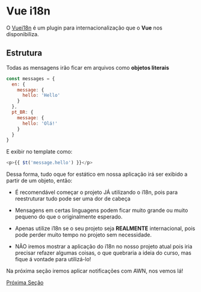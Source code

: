 # Vue i18n

O [Vuei18n](https://kazupon.github.io/vue-i18n/) é um plugin para internacionalização que o **Vue** nos disponibiliza.

## Estrutura

Todas as mensagens irão ficar em arquivos como **objetos literais**

```js
const messages = {
  en: {
    message: {
      hello: 'Hello'
    }
  },
  pt_BR: {
    message: {
      hello: 'Olá!'
    }
  }
}
```

E exibir no template como:

```js
<p>{{ $t('message.hello') }}</p>
```

Dessa forma, tudo oque for estático em nossa aplicação irá ser exibido a partir de um objeto, então:

* É recomendável começar o projeto JÁ utilizando o i18n, pois para reestruturar tudo pode ser uma dor de cabeça

* Mensagens em certas linguagens podem ficar muito grande ou muito pequeno do que o originalmente esperado.

* Apenas utilize i18n se o seu projeto seja **REALMENTE** internacional, pois pode perder muito tempo no projeto sem necessidade.

* NÃO iremos mostrar a aplicação do i18n no nosso projeto atual pois iria precisar refazer algumas coisas, o que quebraria a ideia do curso, mas fique á vontade para utilizá-lo!

Na próxima seção iremos aplicar notificações com AWN, nos vemos lá!

[Próxima Seção](./3-VueAWN.md)